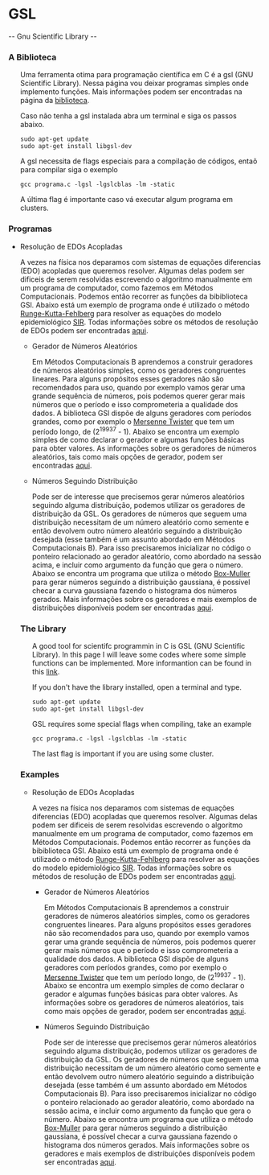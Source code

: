 # GSL
-- Gnu Scientific Library --

<h3 id="intro">A Biblioteca</h3>
<ul><p>Uma ferramenta otima para programação científica em C é a gsl (GNU Scientific Library). Nessa página vou deixar programas simples onde implemento funções. Mais informações podem ser encontradas na página da <a href="https://www.gnu.org/software/gsl/">biblioteca</a>.</p></ul>

<ul><p>Caso não tenha a gsl instalada abra um terminal e siga os passos abaixo.</p></ul>

<ul><pre><code>sudo apt-get update
sudo apt-get install libgsl-dev</code></pre></ul>

<ul><p>A gsl necessita de flags especiais para a compilação de códigos, entaõ para compilar siga o exemplo</p></ul>

<ul><pre><code>gcc programa.c -lgsl -lgslcblas -lm -static</code></pre></ul>

<ul><p>A última flag é importante caso vá executar algum programa em clusters.</p></ul>

<h3 id="programas">Programas</h3>

<ul><li><p>Resolução de EDOs Acopladas</p></li></ul>
<ul><p>A vezes na física nos deparamos com sistemas de equações diferencias (EDO) acopladas que queremos resolver. Algumas delas podem ser dificeis de serem resolvidas escrevendo o algoritmo manualmente em um programa de computador, como fazemos em Métodos Computacionais. Podemos então recorrer as funções da bibiblioteca GSl. Abaixo está um exemplo de programa onde é utilizado o método <a href="https://en.wikipedia.org/wiki/Runge%E2%80%93Kutta%E2%80%93Fehlberg_method">Runge-Kutta-Fehlberg</a> para resolver as equações do modelo epidemiológico <a href="https://en.wikipedia.org/wiki/Compartmental_models_in_epidemiology">SIR</a>. Todas informações sobre os métodos de resolução de EDOs podem ser encontradas <a href="https://www.gnu.org/software/gsl/doc/html/ode-initval.html">aqui</a>.</p>

<ul><li><p>Gerador de Números Aleatórios</p></li></ul>
<ul><p>Em Métodos Computacionais B aprendemos a construir geradores de números aleatórios simples, como os geradores congruentes lineares. Para alguns propósitos esses geradores não são recomendados para uso, quando por exemplo vamos gerar uma grande sequência de números, pois podemos querer gerar mais números que o período e isso comprometeria a qualidade dos dados. A biblioteca GSl dispõe de alguns geradores com períodos grandes, como por exemplo o <a href="https://en.wikipedia.org/wiki/Mersenne_Twister">Mersenne Twister</a> que tem um período longo, de (2<sup>19937</sup> - 1). Abaixo se encontra um exemplo simples de como declarar o gerador e algumas funções básicas para obter valores. As informações sobre os geradores de números aleatórios, tais como mais opções de gerador, podem ser encontradas <a href="https://www.gnu.org/software/gsl/doc/html/rng.html">aqui</a>.</p></ul>

<ul><li><p>Números Seguindo Distribuição</p></li></ul>
<ul><p>Pode ser de interesse que precisemos gerar números aleatórios seguindo alguma distribuição, podemos utilizar os geradores de distribuição da GSL. Os geradores de números que seguem uma distribuição necessitam de um número aleatório como semente e então devolvem outro número aleatório seguindo a distribuição desejada (esse também é um assunto abordado em Métodos Computacionais B). Para isso precisaremos inicializar no código o ponteiro relacionado ao gerador aleatório, como abordado na sessão acima, e incluir como argumento da função que gera o número. Abaixo se encontra um programa que utiliza o método <a href="https://en.wikipedia.org/wiki/Box%E2%80%93Muller_transform">Box-Muller</a> para gerar números seguindo a distribuição gaussiana, é possível checar a curva gaussiana fazendo o histograma dos números gerados. Mais informações sobre os geradores e mais exemplos de distribuições disponíveis podem ser encontradas <a href="https://www.gnu.org/software/gsl/doc/html/randist.html">aqui</a>.</p></ul>

<h3 id="intro">The Library</h3>
<ul><p>A good tool for scientifc programmin in C is GSL (GNU Scientific Library). In this page I will leave some codes where some simple functions can be implemented. More informantion can be found in this <a href="https://www.gnu.org/software/gsl/">link</a>.</p></ul>

<ul><p>If you don't have the library installed, open a terminal and type.</p></ul>

<ul><pre><code>sudo apt-get update
sudo apt-get install libgsl-dev</code></pre></ul>

<ul><p>GSL requires some special flags when compiling, take an example</p></ul>

<ul><pre><code>gcc programa.c -lgsl -lgslcblas -lm -static</code></pre></ul>

<ul><p>The last flag is important if you are using some cluster.</p></ul>

<h3 id="programas">Examples</h3>

<ul><li><p>Resolução de EDOs Acopladas</p></li></ul>
<ul><p>A vezes na física nos deparamos com sistemas de equações diferencias (EDO) acopladas que queremos resolver. Algumas delas podem ser dificeis de serem resolvidas escrevendo o algoritmo manualmente em um programa de computador, como fazemos em Métodos Computacionais. Podemos então recorrer as funções da bibiblioteca GSl. Abaixo está um exemplo de programa onde é utilizado o método <a href="https://en.wikipedia.org/wiki/Runge%E2%80%93Kutta%E2%80%93Fehlberg_method">Runge-Kutta-Fehlberg</a> para resolver as equações do modelo epidemiológico <a href="https://en.wikipedia.org/wiki/Compartmental_models_in_epidemiology">SIR</a>. Todas informações sobre os métodos de resolução de EDOs podem ser encontradas <a href="https://www.gnu.org/software/gsl/doc/html/ode-initval.html">aqui</a>.</p>

<ul><li><p>Gerador de Números Aleatórios</p></li></ul>
<ul><p>Em Métodos Computacionais B aprendemos a construir geradores de números aleatórios simples, como os geradores congruentes lineares. Para alguns propósitos esses geradores não são recomendados para uso, quando por exemplo vamos gerar uma grande sequência de números, pois podemos querer gerar mais números que o período e isso comprometeria a qualidade dos dados. A biblioteca GSl dispõe de alguns geradores com períodos grandes, como por exemplo o <a href="https://en.wikipedia.org/wiki/Mersenne_Twister">Mersenne Twister</a> que tem um período longo, de (2<sup>19937</sup> - 1). Abaixo se encontra um exemplo simples de como declarar o gerador e algumas funções básicas para obter valores. As informações sobre os geradores de números aleatórios, tais como mais opções de gerador, podem ser encontradas <a href="https://www.gnu.org/software/gsl/doc/html/rng.html">aqui</a>.</p></ul>

<ul><li><p>Números Seguindo Distribuição</p></li></ul>
<ul><p>Pode ser de interesse que precisemos gerar números aleatórios seguindo alguma distribuição, podemos utilizar os geradores de distribuição da GSL. Os geradores de números que seguem uma distribuição necessitam de um número aleatório como semente e então devolvem outro número aleatório seguindo a distribuição desejada (esse também é um assunto abordado em Métodos Computacionais B). Para isso precisaremos inicializar no código o ponteiro relacionado ao gerador aleatório, como abordado na sessão acima, e incluir como argumento da função que gera o número. Abaixo se encontra um programa que utiliza o método <a href="https://en.wikipedia.org/wiki/Box%E2%80%93Muller_transform">Box-Muller</a> para gerar números seguindo a distribuição gaussiana, é possível checar a curva gaussiana fazendo o histograma dos números gerados. Mais informações sobre os geradores e mais exemplos de distribuições disponíveis podem ser encontradas <a href="https://www.gnu.org/software/gsl/doc/html/randist.html">aqui</a>.</p></ul>

